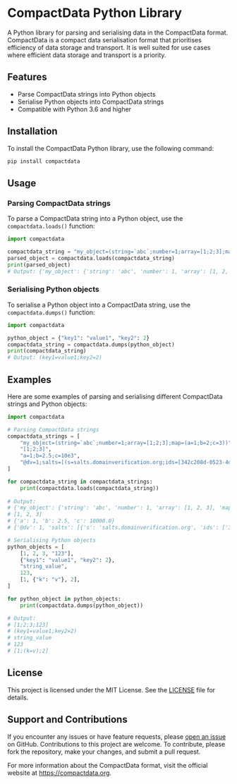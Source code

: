 # CompactData Python Library

A Python library for parsing and serialising data in the CompactData format. CompactData is a compact data serialisation format that prioritises efficiency of data storage and transport. It is well suited for use cases where efficient data storage and transport is a priority.

## Features

- Parse CompactData strings into Python objects
- Serialise Python objects into CompactData strings
- Compatible with Python 3.6 and higher

## Installation

To install the CompactData Python library, use the following command:

```sh
pip install compactdata
```

## Usage

### Parsing CompactData strings

To parse a CompactData string into a Python object, use the `compactdata.loads()` function:

```python
import compactdata

compactdata_string = "my_object=(string=`abc`;number=1;array=[1;2;3];map=(a=1;b=2;c=3))"
parsed_object = compactdata.loads(compactdata_string)
print(parsed_object)
# Output: {'my_object': {'string': 'abc', 'number': 1, 'array': [1, 2, 3], 'map': {'a': 1, 'b': 2, 'c': 3}}}
```

### Serialising Python objects

To serialise a Python object into a CompactData string, use the `compactdata.dumps()` function:

```python
import compactdata

python_object = {"key1": "value1", "key2": 2}
compactdata_string = compactdata.dumps(python_object)
print(compactdata_string)
# Output: (key1=value1;key2=2)
```

## Examples

Here are some examples of parsing and serialising different CompactData strings and Python objects:

```python
import compactdata

# Parsing CompactData strings
compactdata_strings = [
    "my_object=(string=`abc`;number=1;array=[1;2;3];map=(a=1;b=2;c=3))",
    "[1;2;3]",
    "a=1;b=2.5;c=10e3",
    "@dv=1;salts=[(s=salts.domainverification.org;ids=[342c208d-0523-4d22-b7dd-32952dbeace2]);(s=example.com;ids=[90797a69-205b-4a35-88fe-8a186392ea15])]",
]

for compactdata_string in compactdata_strings:
    print(compactdata.loads(compactdata_string))
    
# Output:
# {'my_object': {'string': 'abc', 'number': 1, 'array': [1, 2, 3], 'map': {'a': 1, 'b': 2, 'c': 3}}}
# [1, 2, 3]
# {'a': 1, 'b': 2.5, 'c': 10000.0}
# {'@dv': 1, 'salts': [{'s': 'salts.domainverification.org', 'ids': ['342c208d-0523-4d22-b7dd-32952dbeace2']}, {'s': 'example.com', 'ids': ['90797a69-205b-4a35-88fe-8a186392ea15']}]}

# Serialising Python objects
python_objects = [
    [1, 2, 3, "123"],
    {"key1": "value1", "key2": 2},
    "string_value",
    123,
    [1, {"k": "v"}, 2],
]

for python_object in python_objects:
    print(compactdata.dumps(python_object))

# Output:
# [1;2;3;123]
# (key1=value1;key2=2)
# string_value
# 123
# [1;(k=v);2]
```

## License

This project is licensed under the MIT License. See the [LICENSE](LICENSE) file for details.

## Support and Contributions

If you encounter any issues or have feature requests, please [open an issue](https://github.com/NUMtechnology/compactdata-python/issues) on GitHub. Contributions to this project are welcome. To contribute, please fork the repository, make your changes, and submit a pull request.

For more information about the CompactData format, visit the official website at https://compactdata.org.